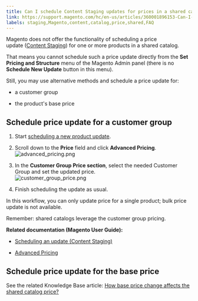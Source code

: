 ```yaml
---
title: Can I schedule Content Staging updates for prices in a shared catalog?
link: https://support.magento.com/hc/en-us/articles/360001896153-Can-I-schedule-Content-Staging-updates-for-prices-in-a-shared-catalog-
labels: staging,Magento,content,catalog,price,shared,FAQ
---
```


Magento does not offer the functionality of scheduling a price update ([Content Staging](http://docs.magento.com/m2/ee/user_guide/cms/content-staging.html)) for one or more products in a shared catalog.

That means you cannot schedule such a price update directly from the **Set Pricing and Structure** menu of the Magento Admin panel (there is no **Schedule New Update** button in this menu).

Still, you may use alternative methods and schedule a price update for:

* a customer group

* the product's base price

## Schedule price update for a customer group

1. Start [scheduling a new product update](http://docs.magento.com/m2/ee/user_guide/cms/content-staging-scheduled-update.html).

1. Scroll down to the **Price** field and click **Advanced Pricing**.  
![advanced_pricing.png](https://support.magento.com/hc/article_attachments/360002708794/advanced_pricing.png)

1. In the **Customer Group Price section**, select the needed Customer Group and set the updated price.  
![customer_group_price.png](https://support.magento.com/hc/article_attachments/360002709254/customer_group_price.png)

1. Finish scheduling the update as usual.

In this workflow, you can only update price for a single product; bulk price update is not available.

Remember: shared catalogs leverage the customer group pricing.

**Related documentation (Magento User Guide):**

* [Scheduling an update (Content Staging)](http://docs.magento.com/m2/ee/user_guide/cms/content-staging-scheduled-update.html)

* [Advanced Pricing](http://docs.magento.com/m2/ee/user_guide/catalog/pricing-advanced.html)

## Schedule price update for the base price

See the related Knowledge Base article: [How base price change affects the shared catalog price?](https://support.magento.com/hc/en-us/articles/360001571314)

